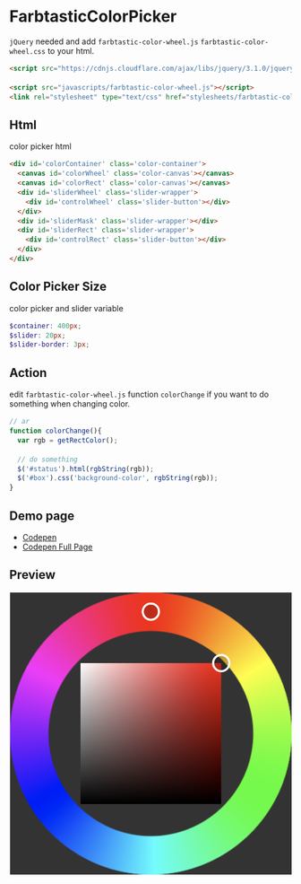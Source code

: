 # FarbtasticColorPicker

`jQuery` needed and add `farbtastic-color-wheel.js` `farbtastic-color-wheel.css` to your html.

```html
<script src="https://cdnjs.cloudflare.com/ajax/libs/jquery/3.1.0/jquery.min.js"></script>

<script src="javascripts/farbtastic-color-wheel.js"></script>
<link rel="stylesheet" type="text/css" href="stylesheets/farbtastic-color-wheel.css">
```

## Html

color picker html

```html
<div id='colorContainer' class='color-container'>
  <canvas id='colorWheel' class='color-canvas'></canvas>
  <canvas id='colorRect' class='color-canvas'></canvas>
  <div id='sliderWheel' class='slider-wrapper'>
    <div id='controlWheel' class='slider-button'></div>
  </div>
  <div id='sliderMask' class='slider-wrapper'></div>
  <div id='sliderRect' class='slider-wrapper'>
    <div id='controlRect' class='slider-button'></div>
  </div>
</div>
```

## Color Picker Size

color picker and slider variable

```scss
$container: 400px;
$slider: 20px;
$slider-border: 3px;
```

## Action

edit `farbtastic-color-wheel.js` function `colorChange` if you want to do something when changing color.

```javascript
// ar
function colorChange(){
  var rgb = getRectColor();

  // do something
  $('#status').html(rgbString(rgb));
  $('#box').css('background-color', rgbString(rgb));
}
```

## Demo page

- [Codepen](http://codepen.io/AkiiCat/pen/LRQXYd/)
- [Codepen Full Page](http://codepen.io/AkiiCat/full/LRQXYd/)

## Preview

![FarbtasticColorWheel](images/color-wheel.png)
